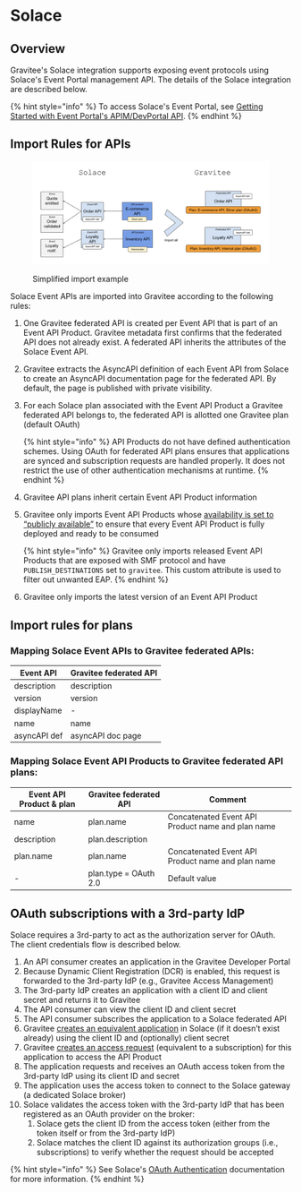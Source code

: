 # Solace

## Overview

Gravitee's Solace integration supports exposing event protocols using Solace's Event Portal management API. The details of the Solace integration are described below.

{% hint style="info" %}
To access Solace's Event Portal, see [Getting Started with Event Portal's APIM/DevPortal API](https://ep-apim-devportal-integ-ea.readme.io/reference/getting-started-1#api-authentication).
{% endhint %}

## Import Rules for APIs

<figure><img src="../../../.gitbook/assets/event api product_single plan.png" alt=""><figcaption><p>Simplified import example</p></figcaption></figure>

Solace Event APIs are imported into Gravitee according to the following rules:

1. One Gravitee federated API is created per Event API that is part of an Event API Product. Gravitee metadata first confirms that the federated API does not already exist. A federated API inherits the attributes of the Solace Event API.
2. Gravitee extracts the AsyncAPI definition of each Event API from Solace to create an AsyncAPI documentation page for the federated API. By default, the page is published with private visibility.
3.  For each Solace plan associated with the Event API Product a Gravitee federated API belongs to, the federated API is allotted one Gravitee plan (default OAuth)&#x20;

    {% hint style="info" %}
    API Products do not have defined authentication schemes. Using OAuth for federated API plans ensures that applications are synced and subscription requests are handled properly. It does not restrict the use of other authentication mechanisms at runtime.
    {% endhint %}
4. Gravitee API plans inherit certain Event API Product information
5.  Gravitee only imports Event API Products whose [availability is set to “publicly available”](https://docs.solace.com/Cloud/Event-Portal/event-portal-designer-event-api-products.htm#Changing\_the\_State) to ensure that every Event API Product is fully deployed and ready to be consumed

    {% hint style="info" %}
    Gravitee only imports released Event API Products that are exposed with SMF protocol and have `PUBLISH_DESTINATIONS` set to `gravitee`. This custom attribute is used to filter out unwanted EAP.
    {% endhint %}
6. Gravitee only imports the latest version of an Event API Product

## Import rules for plans

### **Mapping Solace Event APIs to Gravitee federated APIs:**

| Event API    | Gravitee federated API |
| ------------ | ---------------------- |
| description  | description            |
| version      | version                |
| displayName  | -                      |
| name         | name                   |
| asyncAPI def | asyncAPI doc page      |

### **Mapping Solace Event API Products to Gravitee federated API plans:**

| Event API Product & plan | Gravitee federated API | Comment                                           |
| ------------------------ | ---------------------- | ------------------------------------------------- |
| name                     | plan.name              | Concatenated Event API Product name and plan name |
| description              | plan.description       |                                                   |
| plan.name                | plan.name              | Concatenated Event API Product name and plan name |
| -                        | plan.type = OAuth 2.0  | Default value                                     |

## OAuth subscriptions with a 3rd-party IdP

Solace requires a 3rd-party to act as the authorization server for OAuth. The client credentials flow is described below.&#x20;

1. An API consumer creates an application in the Gravitee Developer Portal
2. Because Dynamic Client Registration (DCR) is enabled, this request is forwarded to the 3rd-party IdP (e.g., Gravitee Access Management)
3. The 3rd-party IdP creates an application with a client ID and client secret and returns it to Gravitee
4. The API consumer can view the client ID and client secret
5. The API consumer subscribes the application to a Solace federated API
6. Gravitee [creates an equivalent application](https://ep-apim-devportal-integ-ea.readme.io/reference/createappregistration) in Solace (if it doesn’t exist already) using the client ID and (optionally) client secret
7. Gravitee [creates an access request](https://ep-apim-devportal-integ-ea.readme.io/reference/createappregistrationaccessrequest) (equivalent to a subscription) for this application to access the API Product
8. The application requests and receives an OAuth access token from the 3rd-party IdP using its client ID and secret
9. The application uses the access token to connect to the Solace gateway (a dedicated Solace broker)
10. Solace validates the access token with the 3rd-party IdP that has been registered as an OAuth provider on the broker:
    1. Solace gets the client ID from the access token (either from the token itself or from the 3rd-party IdP)
    2. Solace matches the client ID against its authorization groups (i.e., subscriptions) to verify whether the request should be accepted

{% hint style="info" %}
See Solace's [OAuth Authentication](https://docs.solace.com/Security/Configuring-Client-Authentication.htm#OAuth) documentation for more information.
{% endhint %}
